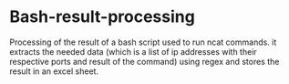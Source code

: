 # Bash-result-processing
Processing of the result of a bash script used to run ncat commands. it extracts the needed data (which is a list of ip addresses with their respective ports and result of the command) using regex and stores the result in an excel sheet.
